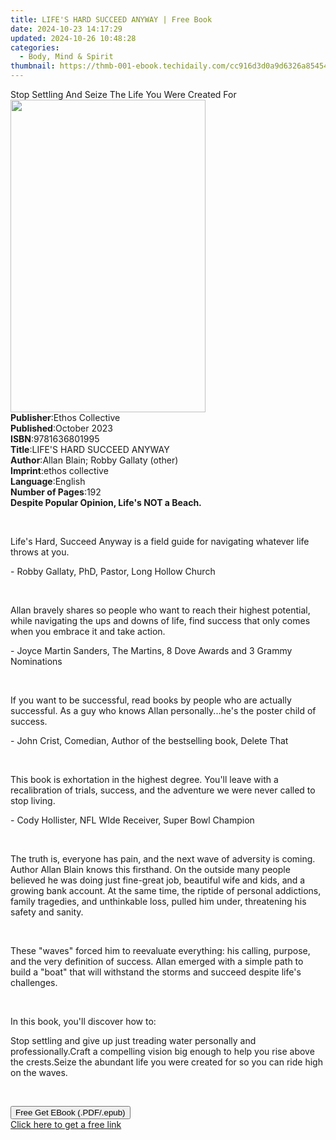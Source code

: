 ```yaml
---
title: LIFE'S HARD SUCCEED ANYWAY | Free Book
date: 2024-10-23 14:17:29
updated: 2024-10-26 10:48:28
categories:
  - Body, Mind & Spirit
thumbnail: https://thmb-001-ebook.techidaily.com/cc916d3d0a9d6326a8545456ba519675170eca6c5be9c73ac0a883b80ae1b81f.jpg
---
```

<main id="book-container">
  <div class="flex flex-col">
    <div class="book-brief flex-1 py-6 px-4 sm:p-6 md:py-10 md:px-8">
      <!-- brief-->
      <div class="book-brief-main">
        Stop Settling And Seize The Life You Were Created For
      </div>
    </div>
    <div
      class="book-meta-info flex-1 grid gap-4 col-start-1 col-end-3 row-start-1 sm:mb-6 sm:grid-cols-4 lg:gap-6 lg:col-start-2 lg:row-end-6 lg:row-span-6 lg:mb-0"
    >
      <div
        class="book-meta-info-left place-content-center mt-4 p-4 text-sm leading-6 col-start-2 col-span-2 dark:text-slate-400"
      >
        <img
          class="w-full h-500 object-cover rounded-lg sm:h-255 sm:col-span-2 lg:col-span-full"
          src="https://img-001-ebook.techidaily.com/b68b3a760f4fb37d2c1aaffde0655cecaadcbcd1595e0c77c6cb5a9178051a1c.jpg"
          alt=""
          width="312"
          height="500"
        />
      </div>
      <div
        class="book-meta-info-right mt-2 col-start-1 row-start-2 col-span-3 self-center"
      >
        <!-- meta data  -->
        <div class="flex flex-col px-4 md:px-8">
          <div class="flex-1">
            <strong>Publisher</strong>:<span class="px-2"
              >Ethos Collective</span
            >
          </div>
          <div class="flex-1">
            <strong>Published</strong>:<span class="px-2">October 2023</span>
          </div>
          <div class="flex-1">
            <strong>ISBN</strong>:<span class="px-2">9781636801995</span>
          </div>
          <div class="flex-1">
            <strong>Title</strong>:<span class="px-2"
              >LIFE&#39;S HARD SUCCEED ANYWAY</span
            >
          </div>
          <div class="flex-1">
            <strong>Author</strong>:<span class="px-2"
              >Allan Blain; Robby Gallaty (other)</span
            >
          </div>
          <div class="flex-1">
            <strong>Imprint</strong>:<span class="px-2">ethos collective</span>
          </div>
          <div class="flex-1">
            <strong>Language</strong>:<span class="px-2">English</span>
          </div>
          <div class="flex-1">
            <strong>Number of Pages</strong>:<span class="px-2">192</span>
          </div>
        </div>
      </div>
    </div>
    <div class="book-description flex-1 py-6 px-4 sm:p-6 md:py-10 md:px-8">
      <div class="book-description-main">
        <div accordion-content="" id="description">
          <strong>Despite Popular Opinion, Life's NOT a Beach.</strong>
          <p class="ql-align-center"><br /></p>
          <p>
            Life's Hard, Succeed Anyway is a field guide for navigating whatever
            life throws at you.
          </p>
          <p>- Robby Gallaty, PhD, Pastor, Long Hollow Church</p>
          <p><br /></p>
          <p>
            Allan bravely shares so people who want to reach their highest
            potential, while navigating the ups and downs of life, find success
            that only comes when you embrace it and take action.
          </p>
          <p>
            - Joyce Martin Sanders, The Martins, 8 Dove Awards and 3 Grammy
            Nominations
          </p>
          <p><br /></p>
          <p>
            If you want to be successful, read books by people who are actually
            successful. As a guy who knows Allan personally...he's the poster
            child of success.
          </p>
          <p>
            - John Crist, Comedian, Author of the bestselling book, Delete That
          </p>
          <p><br /></p>
          <p>
            This book is exhortation in the highest degree. You'll leave with a
            recalibration of trials, success, and the adventure we were never
            called to stop living.
          </p>
          <p>- Cody Hollister, NFL WIde Receiver, Super Bowl Champion</p>
          <p><br /></p>
          <p>
            The truth is, everyone has pain, and the next wave of adversity is
            coming. Author Allan Blain knows this firsthand. On the outside many
            people believed he was doing just fine-great job, beautiful wife and
            kids, and a growing bank account. At the same time, the riptide of
            personal addictions, family tragedies, and unthinkable loss, pulled
            him under, threatening his safety and sanity.
          </p>
          <p><br /></p>
          <p>
            These "waves" forced him to reevaluate everything: his calling,
            purpose, and the very definition of success. Allan emerged with a
            simple path to build a "boat" that will withstand the storms and
            succeed despite life's challenges.
          </p>
          <p><br /></p>
          <p>In this book, you'll discover how to:</p>
          Stop settling and give up just treading water personally and
          professionally.Craft a compelling vision big enough to help you rise
          above the crests.Seize the abundant life you were created for so you
          can ride high on the waves.
          <p><br /></p>
        </div>
        <div class="accordion-fader"></div>
      </div>
    </div>
    <div class="book-excerpts flex-1 py-6 px-4 sm:p-6 md:py-10 md:px-8"></div>
    <div
      class="book-about-author flex-1 py-6 px-4 sm:p-6 md:py-10 md:px-8"
    ></div>
    <div class="book-free-get flex-1 py-6 px-4 sm:p-6 md:py-10 md:px-8">
      <button
        id="btn-free-get"
        class="bg-blue-500 hover:bg-blue-700 text-white font-bold py-2 px-4 rounded"
      >
        Free Get EBook (.PDF/.epub)
      </button>
      <div id="countdown-display" class="px-2 text-lg mt-2"></div>
      <a
        id="free-link"
        class="hidden bg-blue-500 hover:bg-blue-700 text-white font-bold py-2 px-4 rounded"
        href="https://www.ebooks.com/en-us/book/211112112/life-s-hard-succeed-anyway/allan-blain/"
        target="_blank"
        >Click here to get a free link</a
      >
    </div>
    <script>
      let countdownTime = 0;
      let countdownInterval = null;
      document
        .getElementById('btn-free-get')
        .addEventListener('click', startCountdown);
      function startCountdown() {
        countdownTime = new Date().getTime() + 60000 * 3;
        countdownInterval = setInterval(updateCountdown, 1000);
        document.getElementById('btn-free-get').disabled = true;
        document
          .getElementById('btn-free-get')
          .classList.add('bg-gray-500', 'cursor-not-allowed');
      }
      function updateCountdown() {
        let currentTime = new Date().getTime();
        let timeLeft = countdownTime - currentTime;
        let secondsLeft = Math.floor(timeLeft / 1000);
        document.getElementById('countdown-display').innerHTML =
          `Remaining time: ${secondsLeft} seconds.`;
        if (secondsLeft <= 0) {
          clearInterval(countdownInterval);
          document.getElementById('btn-free-get').classList.add('hidden');
          document.getElementById('free-link').classList.remove('hidden');
          document.getElementById('countdown-display').innerHTML = '';
        }
      }
    </script>
  </div>
</main>
